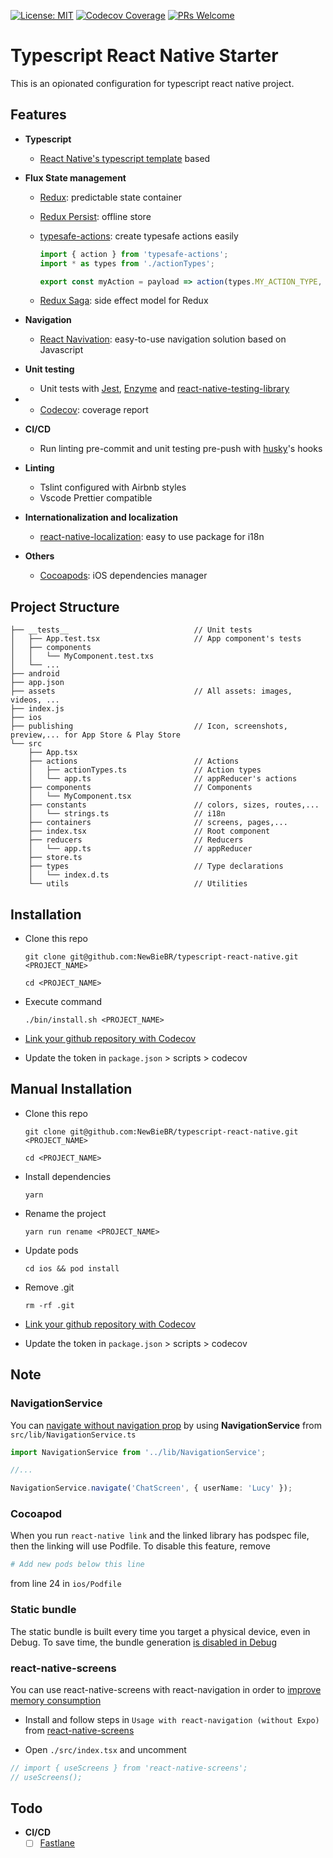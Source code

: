 [![License: MIT](https://img.shields.io/badge/License-MIT-blue.svg)](https://opensource.org/licenses/MIT)
[![Codecov Coverage](https://img.shields.io/codecov/c/github/NewBieBR/typescript-react-native-starter.svg?style=popout)](https://codecov.io/gh/NewBieBR/typescript-react-native-starter)
[![PRs Welcome](https://img.shields.io/badge/PRs-welcome-brightgreen.svg)](./CONTRIBUTING.md)

# Typescript React Native Starter

This is an opionated configuration for typescript react native project.

## Features

- **Typescript**
  - [React Native's typescript template](https://github.com/react-native-community/react-native-template-typescript) based

- **Flux State management**
  - [Redux](https://github.com/reduxjs/redux): predictable state container
  - [Redux Persist](https://github.com/rt2zz/redux-persist): offline store
  - [typesafe-actions](https://github.com/piotrwitek/typesafe-actions): create typesafe actions easily

      ```javascript
      import { action } from 'typesafe-actions';
      import * as types from './actionTypes';

      export const myAction = payload => action(types.MY_ACTION_TYPE, payload);
      ```

  - [Redux Saga](https://github.com/redux-saga/redux-saga): side effect model for Redux

- **Navigation**
  - [React Navivation](https://github.com/react-navigation/react-navigation): easy-to-use navigation solution based on Javascript

- **Unit testing**
  - Unit tests with [Jest](https://github.com/facebook/jest), [Enzyme](https://github.com/airbnb/enzyme) and [react-native-testing-library](https://github.com/callstack/react-native-testing-library)
- - [Codecov](https://codecov.io/): coverage report

- **CI/CD**

  - Run linting pre-commit and unit testing pre-push with [husky](https://github.com/typicode/husky)'s hooks

- **Linting**
  - Tslint configured with Airbnb styles
  - Vscode Prettier compatible

- **Internationalization and localization**
  - [react-native-localization](https://github.com/stefalda/ReactNativeLocalization): easy to use package for i18n

- **Others**
  - [Cocoapods](https://github.com/CocoaPods/CocoaPods): iOS dependencies manager

## Project Structure

```
├── __tests__                            // Unit tests
│   ├── App.test.tsx                     // App component's tests
│   ├── components
│   │   └── MyComponent.test.txs
│   └── ...
├── android
├── app.json
├── assets                               // All assets: images, videos, ...
├── index.js
├── ios
├── publishing                           // Icon, screenshots, preview,... for App Store & Play Store
└── src
    ├── App.tsx
    ├── actions                          // Actions
    │   ├── actionTypes.ts               // Action types
    │   └── app.ts                       // appReducer's actions
    ├── components                       // Components
    │   └── MyComponent.tsx
    ├── constants                        // colors, sizes, routes,...
    │   └── strings.ts                   // i18n
    ├── containers                       // screens, pages,...
    ├── index.tsx                        // Root component
    ├── reducers                         // Reducers
    │   └── app.ts                       // appReducer
    ├── store.ts
    ├── types                            // Type declarations
    │   └── index.d.ts
    └── utils                            // Utilities
```

## Installation

- Clone this repo
  ```
  git clone git@github.com:NewBieBR/typescript-react-native.git <PROJECT_NAME>
  ```
  ```
  cd <PROJECT_NAME>
  ```
- Execute command
  ```
  ./bin/install.sh <PROJECT_NAME>
  ```
- [Link your github repository with Codecov](https://docs.codecov.io/docs)

- Update the token in `package.json` > scripts > codecov

## Manual Installation

- Clone this repo

  ```
  git clone git@github.com:NewBieBR/typescript-react-native.git <PROJECT_NAME>
  ```

  ```
  cd <PROJECT_NAME>
  ```

- Install dependencies
  ```
  yarn
  ```
- Rename the project

  ```
  yarn run rename <PROJECT_NAME>
  ```

- Update pods

  ```
  cd ios && pod install
  ```

- Remove .git

  ```
  rm -rf .git
  ```

- [Link your github repository with Codecov](https://docs.codecov.io/docs)

- Update the token in `package.json` > scripts > codecov

## Note

### NavigationService

You can [navigate without navigation prop](https://reactnavigation.org/docs/en/navigating-without-navigation-prop.html) by using **NavigationService** from `src/lib/NavigationService.ts`

```typescript
import NavigationService from '../lib/NavigationService';

//...

NavigationService.navigate('ChatScreen', { userName: 'Lucy' });
```

### Cocoapod

When you run `react-native link` and the linked library has podspec file, then the linking will use Podfile. To disable this feature, remove

```ruby
# Add new pods below this line
```

from line 24 in `ios/Podfile`

### Static bundle

The static bundle is built every time you target a physical device, even in Debug. To save time, the bundle generation [is disabled in Debug](https://facebook.github.io/react-native/docs/running-on-device)


### react-native-screens

You can use react-native-screens with react-navigation in order to [improve memory consumption](https://reactnavigation.org/docs/en/community-libraries-and-navigators.html#react-native-screens)

- Install and follow steps in `Usage with react-navigation (without Expo)` from [react-native-screens](https://github.com/kmagiera/react-native-screens)

- Open `./src/index.tsx` and uncomment

```javascript
// import { useScreens } from 'react-native-screens';
// useScreens();
```

## Todo

- **CI/CD**
  - [ ] [Fastlane](https://github.com/fastlane/fastlane)
